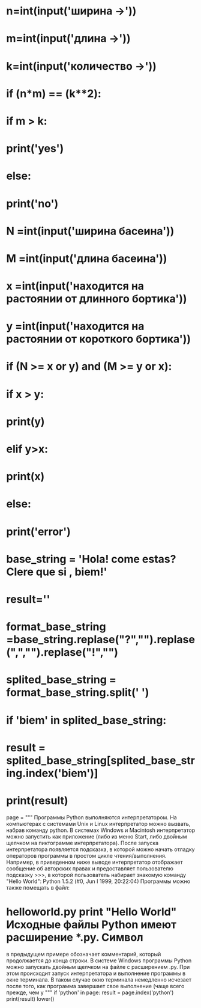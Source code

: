 # n=int(input('ширина ->'))
# m=int(input('длина ->'))
# k=int(input('количество ->'))
# if (n*m) == (k**2):
#     if m > k:
#         print('yes')
# else:
#     print('no')

# N =int(input('ширина басеина'))
# M =int(input('длина басеина'))
# x =int(input('находится на растоянии от длинного бортика'))
# y =int(input('находится на растоянии от короткого бортика'))
# if (N >= x or y) and (M >= y or x):
#     if x > y:
#         print(y)
#     elif y>x:
#         print(x)
# else:
#     print('error')

# base_string = 'Hola! come estas? Clere que si , biem!'
# result=''
# format_base_string =base_string.replase("?","").replase(",","").replase("!","")
# splited_base_string = format_base_string.split(' ')
# if 'biem' in splited_base_string:
#     result = splited_base_string[splited_base_string.index('biem')]
#     print(result)

page = """
Программы Python выполняются интерпретатором. На компьютерах с системами Unix и Linux интерпретатор можно вызвать, набрав
команду python. В системах Windows и Macintosh интерпретатор
можно запустить как приложение (либо из меню Start, либо двойным
щелчком на пиктограмме интерпретатора). После запуска интерпретатора появляется подсказка, в которой можно начать отладку операторов программы в простом цикле чтения/выполнения. Например,
в приведенном ниже выводе интерпретатор отображает сообщение об
авторских правах и предоставляет пользователю подсказку >>>, в которой пользователь набирает знакомую команду "Hello World":
Python 1.5.2 (#0, Jun I 1999, 20:22:04)
Программы можно также помещать в файл:
# helloworld.py print "Hello World" Исходные файлы Python имеют расширение *.ру. Символ #
в предыдущем примере обозначает комментарий, который продолжается до конца строки. В системе Windows программы Python можно запускать двойным щелчком на файле с расширением .ру. При этом происходит запуск интерпретатора и выполнение программы в окне терминала.
В таком случае окно терминала немедленно исчезает после того, как
программа завершает свое выполнение (чаще всего прежде, чем у
"""
if 'python' in page:
    result = page.index('python')
    print(result) lower() 
